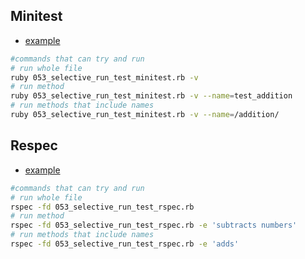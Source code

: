 ## Minitest

 * [example](053_selective_run_test_minitest.rb)

 ```sh
 #commands that can try and run
 # run whole file
 ruby 053_selective_run_test_minitest.rb -v
 # run method
 ruby 053_selective_run_test_minitest.rb -v --name=test_addition
 # run methods that include names
 ruby 053_selective_run_test_minitest.rb -v --name=/addition/
 ```

## Respec

 * [example](053_selective_run_test_rspec.rb)

 ```sh
 #commands that can try and run
 # run whole file
 rspec -fd 053_selective_run_test_rspec.rb
 # run method
 rspec -fd 053_selective_run_test_rspec.rb -e 'subtracts numbers'
 # run methods that include names
 rspec -fd 053_selective_run_test_rspec.rb -e 'adds'
 ```

